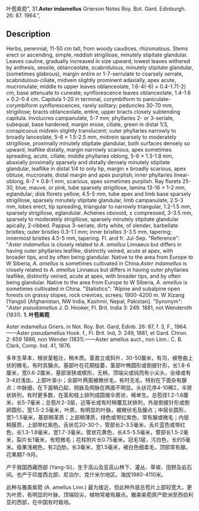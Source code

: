 叶苞紫菀",
31.**Aster indamellus** Grierson Notes Roy. Bot. Gard. Edinburgh. 26: 87. 1964.",

## Description
Herbs, perennial, 11-50 cm tall, from woody caudices, rhizomatous. Stems erect or ascending, simple, reddish strigillose, minutely stipitate glandular. Leaves cauline, gradually increased in size upward; lowest leaves withered by anthesis, sessile, oblanceolate, scabridulous, minutely stipitate glandular, (sometimes glabrous), margin entire or 1-7-serrulate to coarsely serrate, scabridulous-ciliate, midvein slightly prominent adaxially, apex acute, mucronulate; middle to upper leaves oblanceolate, 1.6-4(-6) × 0.4-1.7(-2) cm, base attenuate to cuneate; synflorescence leaves oblanceolate, 1.4-1.6 × 0.2-0.4 cm. Capitula 1-20 in terminal, corymbiform to paniculate-corymbiform synflorescences, rarely solitary; peduncles 30-70 mm, strigillose; bracts oblanceolate, entire, upper bracts closely subtending capitula. Involucres campanulate, 5-7 mm; phyllaries 2- or 3-seriate, subequal, base hardened, margin erose, ciliate, green in distal 1/3, conspicuous midvein slightly translucent; outer phyllaries narrowly to broadly lanceolate, 5-6 × 1.5-2.5 mm, midvein sparsely to moderately strigillose, proximally minutely stipitate glandular, both surfaces densely so upward, leaflike distally, margin narrowly scarious, apex sometimes spreading, acute, ciliate; middle phyllaries oblong, 5-6 × 1.3-1.8 mm, abaxially proximally sparsely and distally densely minutely stipitate glandular, leaflike in distal 1/4 to only tip, margin ± broadly scarious, apex obtuse, mucronate, distal margin and apex purplish; inner phyllaries linear-oblong, 6-7 × 0.8-1 mm, scarious, apex sometimes purplish. Ray florets 25-30, blue, mauve, or pink, tube sparsely strigillose, lamina 13-16 × 1-2 mm, eglandular; disk florets yellow, 4.5-5 mm, tube apex and limb base sparsely strigillose, sparsely minutely stipitate glandular, limb campanulate, 2.5-3 mm, lobes erect, tip spreading, triangular to narrowly triangular, 1.2-1.5 mm, sparsely strigillose, eglandular. Achenes obovoid, ± compressed, 3-3.5 mm, sparsely to moderately strigillose, sparsely minutely stipitate glandular apically, 2-ribbed. Pappus 3-seriate, dirty white, of slender, barbellate bristles; outer bristles 0.3-1.1 mm; inner bristles 3-3.5 mm, tapering; innermost bristles 4.5-5 mm, tapering. Fl. and fr. Jul-Sep.
  "Reference": "*Aster indamellus* is closely related to *A. amellus* Linnaeus but differs in having outer phyllaries leaflike, distinctly veined, acute at apex, with broader tips, and by often being glandular. Native to the area from Europe to W Siberia, *A. amellus* is sometimes cultivated in China.*Aster indamellus* is closely related to *A. amellus* Linnaeus but differs in having outer phyllaries leaflike, distinctly veined, acute at apex, with broader tips, and by often being glandular. Native to the area from Europe to W Siberia, *A. amellus* is sometimes cultivated in China.
  "Statistics": "Alpine and subalpine open forests on grassy slopes, rock crevices, screes; 1900-4200 m. W Xizang (Yangsi) [Afghanistan, NW India, Kashmir, Nepal, Pakistan].
  "Synonym": "*Aster pseudamellus* J. D. Hooker, Fl. Brit. India 3: 249. 1881, not Wenderoth (1831).
**1. 叶苞紫菀**

Aster indamellus Griers. in Not. Roy. Bot. Gard, Edinb. 26: 87, f. 3, F., 1964. ——Aster pseudamellus Hook. f., Fl. Brit. Ind, 3: 249, 1881, et Gard. Chron. 2: 659 1886, non Wender (1831).——Aster amellus auct., non Linn.: C. B. Clark, Comp. Ind. 41, 1876.

多年生草本，根状茎粗壮，稍木质。茎直立或斜升，30-50厘米，有沟，被卷曲上伏的微毛，有时具腺点。基部叶在花期枯萎，茎部叶椭圆形或倒披针形，长1.8-6厘米，宽0.6-2厘米，基部渐狭或楔形，无柄，顶端尖或钝而有小尖头，全缘或有3-4对浅齿，上部叶渐小；全部叶两面被微伏毛，有时无毛，特别在下面杂有腺点；中脉细，在下面稍凸起，侧脉及网脉在两面不明显。头状花序4-10稀2，伞房状排列，有时更多数，在茎和枝上排列成圆锥伞房状，稀单生。总苞径1.2-1.6厘米，长5-7毫米；总苞片2-3层，近等长或有时稍覆瓦状排列，外层倒披针形或倒卵圆形，宽1.5-2.5毫米，叶质，有明显的叶脉，被微伏毛及腺点；中层长圆形，宽1-1.5毫米，基部稍革质；上部稍薄质，绿色或带红紫色，常有腺或微毛；内层稍膜质，上部带红紫色。舌状花20-30个，管部长2-3.5毫米，舌片蓝色或带红色，长1.3-1.8毫米，宽1.7-3毫米。管状花黄色，长4.5-5.5毫米，管部长1.5-2毫米，裂片长1毫米，有短微毛；花柱附片长0.75毫米。冠毛1层，污白色，长约5毫米。瘦果浅褐色，有2边肋，长3毫米，宽1.5毫米，被白色细柔毛，顶部常有腺。花果期7-9月。

产于我国西藏西部 (Yang-Si)，生于高山及亚高山林下、灌丛、草坡、田野及岩石间。也产于印度西北部、尼泊尔、克什米尔地区。海拔1980-4110米。

此种与雅美紫菀 (A. amellus Linn.) 最为接近，但此种外层总苞片上部较宽大，更为叶质，有明显的叶脉，顶端较尖，植物常被有腺点。雅美紫菀原产欧洲至西伯利亚的西部，在中国有时栽培。
